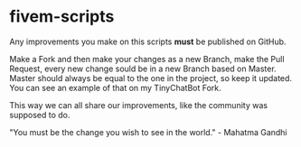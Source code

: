 # fivem-scripts

Any improvements you make on this scripts **must** be published on GitHub. 

 
Make a Fork and then make your changes as a new Branch, make the Pull Request, every new change sould be in a new Branch based on Master. Master should always be equal to the one in the project, so keep it updated.  
You can see an example of that on my TinyChatBot Fork.  


This way we can all share our improvements, like the community was supposed to do.  


"You must be the change you wish to see in the world." - Mahatma Gandhi
